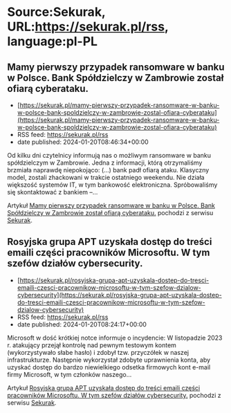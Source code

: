 # Source:Sekurak, URL:https://sekurak.pl/rss, language:pl-PL

## Mamy pierwszy przypadek ransomware w banku w Polsce. Bank Spółdzielczy w Zambrowie został ofiarą cyberataku.
 - [https://sekurak.pl/mamy-pierwszy-przypadek-ransomware-w-banku-w-polsce-bank-spoldzielczy-w-zambrowie-zostal-ofiara-cyberataku](https://sekurak.pl/mamy-pierwszy-przypadek-ransomware-w-banku-w-polsce-bank-spoldzielczy-w-zambrowie-zostal-ofiara-cyberataku)
 - RSS feed: https://sekurak.pl/rss
 - date published: 2024-01-20T08:46:34+00:00

<p>Od kilku dni czytelnicy informują nas o możliwym ransomware w banku spółdzielczym w Zambrowie. Jedna z informacji, którą otrzymaliśmy brzmiała naprawdę niepokojąco: (&#8230;) bank padł ofiarą ataku. Klasyczny model, zostali zhackowani w trakcie ostatniego weekendu. Nie działa większość systemów IT, w tym bankowość elektroniczna. Spróbowaliśmy się skontaktować z bankiem &#8211;...</p>
<p>Artykuł <a href="https://sekurak.pl/mamy-pierwszy-przypadek-ransomware-w-banku-w-polsce-bank-spoldzielczy-w-zambrowie-zostal-ofiara-cyberataku/" rel="nofollow">Mamy pierwszy przypadek ransomware w banku w Polsce. Bank Spółdzielczy w Zambrowie został ofiarą cyberataku.</a> pochodzi z serwisu <a href="https://sekurak.pl" rel="nofollow">Sekurak</a>.</p>

## Rosyjska grupa APT uzyskała dostęp do treści emaili części pracowników Microsoftu. W tym szefów działów cybersecurity.
 - [https://sekurak.pl/rosyjska-grupa-apt-uzyskala-dostep-do-tresci-emaili-czesci-pracownikow-microsoftu-w-tym-szefow-dzialow-cybersecurity](https://sekurak.pl/rosyjska-grupa-apt-uzyskala-dostep-do-tresci-emaili-czesci-pracownikow-microsoftu-w-tym-szefow-dzialow-cybersecurity)
 - RSS feed: https://sekurak.pl/rss
 - date published: 2024-01-20T08:24:17+00:00

<p>Microsoft w dość krótkiej notce informuje o incydencie: W listopadzie 2023 r. atakujący przejął kontrolę nad pewnym testowym kontem (wykorzystywało słabe hasło) i zdobył tzw. przyczółek w naszej infrastrukturze. Następnie wykorzystał zdobyte uprawnienia konta, aby uzyskać dostęp do bardzo niewielkiego odsetka firmowych kont e-mail firmy Microsoft, w tym członków naszego...</p>
<p>Artykuł <a href="https://sekurak.pl/rosyjska-grupa-apt-uzyskala-dostep-do-tresci-emaili-czesci-pracownikow-microsoftu-w-tym-szefow-dzialow-cybersecurity/" rel="nofollow">Rosyjska grupa APT uzyskała dostęp do treści emaili części pracowników Microsoftu. W tym szefów działów cybersecurity.</a> pochodzi z serwisu <a href="https://sekurak.pl" rel="nofollow">Sekurak</a>.</p>


